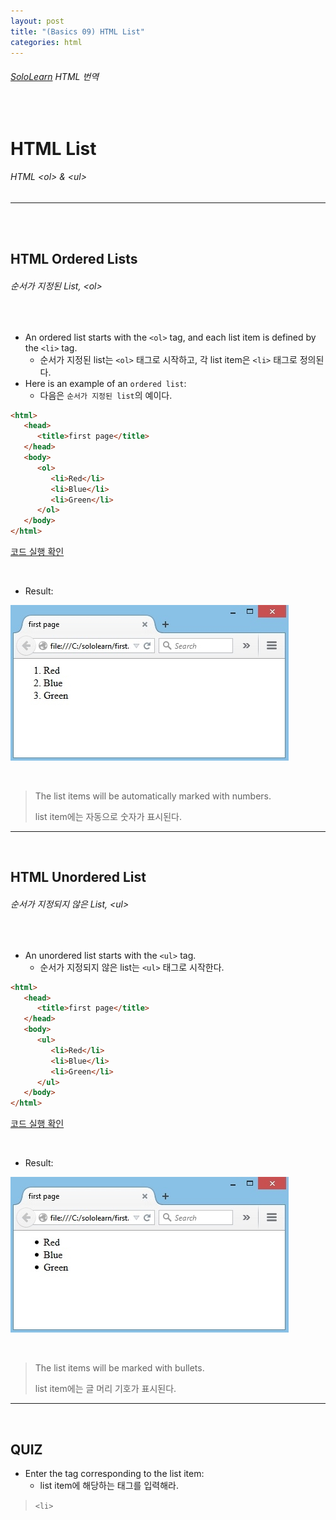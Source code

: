 ```yaml
---
layout: post
title: "(Basics 09) HTML List"
categories: html
---
```


###### [SoloLearn](https://www.sololearn.com/) HTML 번역

<br>

# HTML List

###### HTML \<ol> & \<ul>

------

<br>

<br>

## HTML Ordered Lists

###### 순서가 지정된 List, \<ol>

<br>

- An ordered list starts with the `<ol>` tag, and each list item is defined by the `<li>` tag.
  - 순서가 지정된 list는 `<ol>` 태그로 시작하고, 각 list item은 `<li>` 태그로 정의된다.
- Here is an example of an `ordered list`:
  - 다음은 `순서가 지정된 list`의 예이다.

```html
<html>
   <head>
      <title>first page</title>
   </head>
   <body>
      <ol>
         <li>Red</li>
         <li>Blue</li>
         <li>Green</li>
      </ol>
   </body>
</html>
```

[코드 실행 확인](https://code.sololearn.com/25/#html)

<br>

- Result:

![img](/assets/img/html-sololearn-basics-09-01.jpeg)

<br>

> The list items will be automatically marked with numbers.
>
> list item에는 자동으로 숫자가 표시된다.

------

<br>

## HTML Unordered List

###### 순서가 지정되지 않은 List, \<ul>

<br>

- An unordered list starts with the `<ul>` tag.
  - 순서가 지정되지 않은 list는 `<ul>` 태그로 시작한다.

```html
<html>
   <head>
      <title>first page</title>
   </head>
   <body>
      <ul>
         <li>Red</li>
         <li>Blue</li>
         <li>Green</li>
      </ul>
   </body>
</html>
```

[코드 실행 확인](https://code.sololearn.com/26/#html)

<br>

- Result:

![img](/assets/img/html-sololearn-basics-09-02.jpeg)

<br>

> The list items will be marked with bullets.
>
> list item에는 글 머리 기호가 표시된다.

------

<br>

## QUIZ

- Enter the tag corresponding to the list item:
  - list item에 해당하는 태그를 입력해라.

> `<li>`

<br>